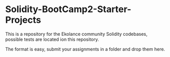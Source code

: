 # Solidity-BootCamp2-Starter-Projects

This is a repository for the Ekolance community Solidity codebases, possible tests are located ion this repository.

The format is easy, submit your assignments in a folder and drop them here.
